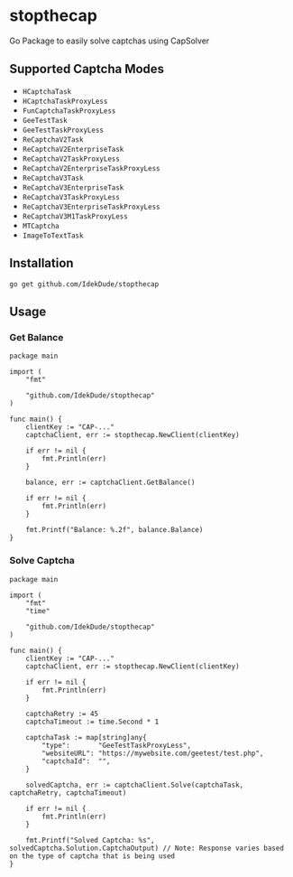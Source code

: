 # stopthecap
Go Package to easily solve captchas using CapSolver

## Supported Captcha Modes

- `HCaptchaTask`
- `HCaptchaTaskProxyLess`
- `FunCaptchaTaskProxyLess`
- `GeeTestTask`
- `GeeTestTaskProxyLess`
- `ReCaptchaV2Task`
- `ReCaptchaV2EnterpriseTask`
- `ReCaptchaV2TaskProxyLess`
- `ReCaptchaV2EnterpriseTaskProxyLess`
- `ReCaptchaV3Task`
- `ReCaptchaV3EnterpriseTask`
- `ReCaptchaV3TaskProxyLess`
- `ReCaptchaV3EnterpriseTaskProxyLess`
- `ReCaptchaV3M1TaskProxyLess`
- `MTCaptcha`
- `ImageToTextTask`
## Installation

`go get github.com/IdekDude/stopthecap`
## Usage

### Get Balance

```golang
package main

import (
	"fmt"

	"github.com/IdekDude/stopthecap"
)

func main() {
	clientKey := "CAP-..."
	captchaClient, err := stopthecap.NewClient(clientKey)

	if err != nil {
		fmt.Println(err)
	}

	balance, err := captchaClient.GetBalance()

	if err != nil {
		fmt.Println(err)
	}

	fmt.Printf("Balance: %.2f", balance.Balance)
}
```

### Solve Captcha

```golang
package main

import (
	"fmt"
	"time"

	"github.com/IdekDude/stopthecap"
)

func main() {
	clientKey := "CAP-..."
	captchaClient, err := stopthecap.NewClient(clientKey)

	if err != nil {
		fmt.Println(err)
	}

	captchaRetry := 45
	captchaTimeout := time.Second * 1

	captchaTask := map[string]any{
		"type":       "GeeTestTaskProxyLess",
		"websiteURL": "https://mywebsite.com/geetest/test.php",
		"captchaId":  "",
	}

	solvedCaptcha, err := captchaClient.Solve(captchaTask, captchaRetry, captchaTimeout)

	if err != nil {
		fmt.Println(err)
	}

	fmt.Printf("Solved Captcha: %s", solvedCaptcha.Solution.CaptchaOutput) // Note: Response varies based on the type of captcha that is being used
}
```

